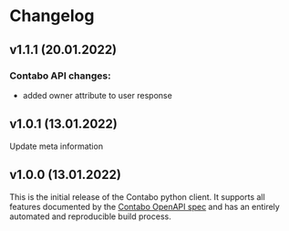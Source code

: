 # Changelog

## v1.1.1 (20.01.2022)

### Contabo API changes:

- added owner attribute to user response

## v1.0.1  (13.01.2022)

Update meta information

## v1.0.0  (13.01.2022)

This is the initial release of the Contabo python client. It supports all features documented by the [Contabo OpenAPI spec](https://api.contabo.com) and has an entirely automated and reproducible build process.
